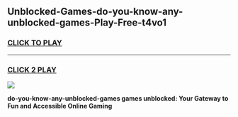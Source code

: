 
## Unblocked-Games-do-you-know-any-unblocked-games-Play-Free-t4vo1
<h3>
<a href="https://premium76.site?title=do-you-know-any-unblocked-games&ref=17A">CLICK TO PLAY</a></h3>
<hr>

<h3>
<a href="https://premium76.site?title=do-you-know-any-unblocked-games&ref=17A">CLICK 2 PLAY</a>
  
</h3>

<a href="https://premium76.site?title=do-you-know-any-unblocked-games&ref=17A"><img src="https://clearcache.store/games.png"></a>


**do-you-know-any-unblocked-games games unblocked: Your Gateway to Fun and Accessible Online Gaming**
